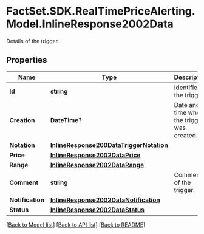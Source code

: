 # FactSet.SDK.RealTimePriceAlerting.Model.InlineResponse2002Data
Details of the trigger.

## Properties

Name | Type | Description | Notes
------------ | ------------- | ------------- | -------------
**Id** | **string** | Identifier of the trigger. | [optional] 
**Creation** | **DateTime?** | Date and time when the trigger was created. | [optional] 
**Notation** | [**InlineResponse200DataTriggerNotation**](InlineResponse200DataTriggerNotation.md) |  | [optional] 
**Price** | [**InlineResponse2002DataPrice**](InlineResponse2002DataPrice.md) |  | [optional] 
**Range** | [**InlineResponse2002DataRange**](InlineResponse2002DataRange.md) |  | [optional] 
**Comment** | **string** | Comment of the trigger. | [optional] 
**Notification** | [**InlineResponse2002DataNotification**](InlineResponse2002DataNotification.md) |  | [optional] 
**Status** | [**InlineResponse2002DataStatus**](InlineResponse2002DataStatus.md) |  | [optional] 

[[Back to Model list]](../README.md#documentation-for-models) [[Back to API list]](../README.md#documentation-for-api-endpoints) [[Back to README]](../README.md)

